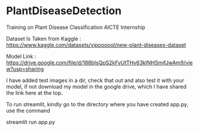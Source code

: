 # PlantDiseaseDetection
Training  on Plant Disease Classification  AICTE Internship

Dataset Is Taken from Kaggle :
https://www.kaggle.com/datasets/vipoooool/new-plant-diseases-dataset

Model Link : https://drive.google.com/file/d/188bIsQpS2kFvUtTHv63kINHSmjfJwAm9/view?usp=sharing

I have added test images in a dir, check that out and also test it with your model, if not download my model in the google drive, which I have shared the link here at the top.

To run streamlit, kindly go to the directory where you have created app.py, use the command

streamlit run app.py
